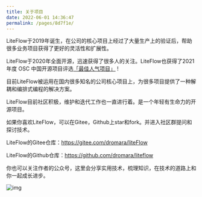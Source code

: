 ```yaml
---
title: 关于项目
date: 2022-06-01 14:36:47
permalink: /pages/8d7f1e/
---
```


LiteFlow于2019年诞生，在公司的核心项目上经过了大量生产上的验证后，帮助很多业务项目获得了更好的灵活性和扩展性。

LiteFlow于2020年全面开源，迅速获得了很多人的关注。LiteFlow也获得了2021 年度 OSC 中国开源项目评选[「最佳人气项目」](https://www.oschina.net/project/top_cn_2021) !

目前LiteFlow被运用在国内很多知名的公司核心项目上，为很多项目提供了一种解耦和编排式编程的解决方案。

LiteFlow目前社区积极，维护和迭代工作也一直进行着。是一个年轻有生命力的开源项目。

如果你喜欢LiteFlow，可以在Gitee，Github上star和fork。并进入社区群提问和探讨技术。

LiteFlow的Gitee仓库：https://gitee.com/dromara/liteFlow

LiteFlow的Github仓库：https://github.com/dromara/liteflow

你也可以关注作者的公众号，这里会分享实用技术，梳理知识，在技术的道路上和你一起成长进步。

![img](/img/offical-wx.jpg)